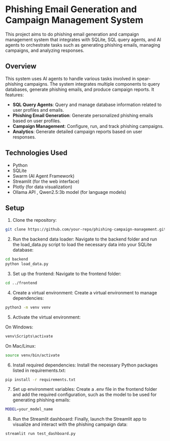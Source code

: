 # Phishing Email Generation and Campaign Management System

This project aims to do phishing email generation and campaign management system that integrates with SQLite, SQL query agents, and AI agents to orchestrate tasks such as generating phishing emails, managing campaigns, and analyzing responses.

## Overview

This system uses AI agents to handle various tasks involved in spear-phishing campaigns. The system integrates multiple components to query databases, generate phishing emails, and produce campaign reports. It features:

- **SQL Query Agents**: Query and manage database information related to user profiles and emails.
- **Phishing Email Generation**: Generate personalized phishing emails based on user profiles.
- **Campaign Management**: Configure, run, and track phishing campaigns.
- **Analytics**: Generate detailed campaign reports based on user responses.

## Technologies Used

- Python
- SQLite
- Swarm (AI Agent Framework)
- Streamlit (for the web interface)
- Plotly (for data visualization)
- Ollama API , Qwen2.5:3b model (for language models)

## Setup

1. Clone the repository:
```bash
git clone https://github.com/your-repo/phishing-campaign-management.git
```
2. Run the backend data loader: Navigate to the backend folder and run the load_data.py script to load the necessary data into your SQLite database:
```bash
cd backend
python load_data.py
```
3. Set up the frontend: Navigate to the frontend folder:
```bash
cd ../frontend
```
4. Create a virtual environment: Create a virtual environment to manage dependencies:
```bash
python3 -m venv venv
```
5. Activate the virtual environment:

On Windows:
```bash
venv\Scripts\activate
```

On Mac/Linux:
```bash
source venv/bin/activate
```
6. Install required dependencies: Install the necessary Python packages listed in requirements.txt:
```bash
pip install -r requirements.txt
```
7. Set up environment variables: Create a .env file in the frontend folder and add the required configuration, such as the model to be used for generating phishing emails:
```bash
MODEL=your_model_name
```
8. Run the Streamlit dashboard: Finally, launch the Streamlit app to visualize and interact with the phishing campaign data:
```bash
streamlit run test_dashboard.py
```